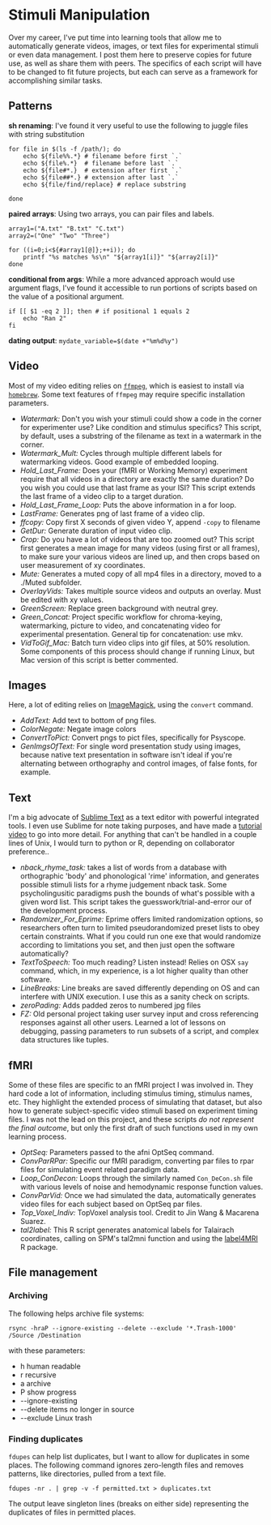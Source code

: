 
# Stimuli Manipulation

Over my career, I've put time into learning tools that allow me to automatically generate videos, images, or text files for experimental stimuli or even data management. I post them here to preserve copies for future use, as well as share them with peers. The specifics of each script will have to be changed to fit future projects, but each can serve as a framework for accomplishing similar tasks.

## Patterns

**sh renaming**: I've found it very useful to use the following to juggle files with string substitution

```console
for file in $(ls -f /path/); do
	echo ${file%%.*} # filename before first `.`
	echo ${file%.*}  # filename before last `.`
	echo ${file#*.}  # extension after first `.`
	echo ${file##*.} # extension after last `.`
	echo ${file/find/replace} # replace substring

done
```

**paired arrays**: Using two arrays, you can pair files and labels.

```console
array1=("A.txt" "B.txt" "C.txt")
array2=("One" "Two" "Three")

for ((i=0;i<${#array1[@]};++i)); do
    printf "%s matches %s\n" "${array1[i]}" "${array2[i]}"
done
```

**conditional from args**: While a more advanced approach would use argument flags, I've found it accessible to run portions of scripts based on the value of a positional argument.

```console
if [[ $1 -eq 2 ]]; then # if positional 1 equals 2
	echo "Ran 2"		
fi
```

**dating output**: `mydate_variable=$(date +"%m%d%y")`

## Video

Most of my video editing relies on [`ffmpeg`](https://github.com/FFmpeg/FFmpeg#ffmpeg-readme), which is easiest to install via [`homebrew`](https://brew.sh/). Some text features of `ffmpeg` may require specific installation parameters.

- *Watermark:* Don't you wish your stimuli could show a code in the corner for experimenter use? Like condition and stimulus specifics? This script, by default, uses a substring of the filename as text in a watermark in the corner.
- *Watermark_Mult:* Cycles through multiple different labels for watermarking videos. Good example of embedded looping.
- *Hold_Last_Frame:* Does your (fMRI or Working Memory) experiment require that all videos in a directory are exactly the same duration? Do you wish you could use that last frame as your ISI? This script extends the last frame of a video clip to a target duration. 
- *Hold_Last_Frame_Loop:* Puts the above information in a for loop. 
- *LastFrame:* Generates png of last frame of a video clip.
- *ffcopy:* Copy first X seconds of given video Y, append `-copy` to filename
- *GetDur:* Generate duration of input video clip.
- *Crop:* Do you have a lot of videos that are too zoomed out? This script first generates a mean image for many videos (using first or all frames), to make sure your various videos are lined up, and then crops based on user measurement of xy coordinates.
- *Mute:* Generates a muted copy of all mp4 files in a directory, moved to a ./Muted subfolder.
- *OverlayVids:* Takes multiple source videos and outputs an overlay. Must be edited with xy values.
- *GreenScreen:* Replace green background with neutral grey.
- *Green_Concat:* Project specific workflow for chroma-keying, watermarking, picture to video, and concatenating video for experimental presentation. General tip for concatenation: use mkv.
- *VidToGif_Mac:* Batch turn video clips into gif files, at 50% resolution. Some components of this process should change if running Linux, but Mac version of this script is better commented.

## Images

Here, a lot of editing relies on [ImageMagick](https://imagemagick.org/index.php), using the `convert` command. 

- *AddText:* Add text to bottom of png files.
- *ColorNegate:* Negate image colors
- *ConvertToPict:* Convert pngs to pict files, specifically for Psyscope.
- *GenImgsOfText:* For single word presentation study using images, because native text presentation in software isn't ideal if you're alternating between orthography and control images, of false fonts, for example.

## Text

I'm a big advocate of [Sublime Text](https://www.sublimetext.com/) as a text editor with powerful integrated tools. I even use Sublime for note taking purposes, and have made a [tutorial video](https://www.youtube.com/watch?v=v_FENArHqFU) to go into more detail. For anything that can't be handled in a couple lines of Unix, I would turn to python or R, depending on collaborator preference..

- *nback_rhyme_task:* takes a list of words from a database with orthographic 'body' and phonological 'rime' information, and generates possible stimuli lists for a rhyme judgement nback task. Some psycholingusitic paradigms push the bounds of what's possible with a given word list. This script takes the guesswork/trial-and-error our of the development process.
- *Randomizer_For_Eprime:* Eprime offers limited randomization options, so researchers often turn to limited pseudorandomized preset lists to obey certain constraints. What if you could run one exe that would randomize according to limitations you set, and then just open the software automatically?
- *TextToSpeech:* Too much reading? Listen instead! Relies on OSX `say` command, which, in my experience, is a lot higher quality than other software.
- *LineBreaks:* Line breaks are saved differently depending on OS and can interfere with UNIX execution. I use this as a sanity check on scripts.
- *zeroPading:* Adds padded zeros to numbered jpg files
- *FZ:* Old personal project taking user survey input and cross referencing responses against all other users. Learned a lot of lessons on debugging, passing parameters to run subsets of a script, and complex data structures like tuples. 

## fMRI

Some of these files are specific to an fMRI project I was involved in. They hard code a lot of information, including stimulus timing, stimulus names, etc. They highlight the extended process of simulating that dataset, but also how to generate subject-specific video stimuli based on experiment timing files. I was not the lead on this project, and these scripts *do not represent the final outcome*, but only the first draft of such functions used in my own learning process.

- *OptSeq:* Parameters passed to the afni OptSeq command.
- *ConvParRPar:* Specific our fMRI paradigm, converting par files to rpar files for simulating event related paradigm data.
- *Loop_ConDecon:* Loops through the similarly named `Con_DeCon.sh` file with various levels of noise and hemodynamic response function values.
- *ConvParVid:* Once we had simulated the data, automatically generates video files for each subject based on OptSeq par files. 
- *Top_Voxel_Indiv:* TopVoxel analysis tool. Credit to Jin Wang & Macarena Suarez.
- *tal2label:* This R script generates anatomical labels for Talairach coordinates, calling on SPM's tal2mni function and using the [label4MRI](https://github.com/yunshiuan/label4MRI) R package.

## File management

### Archiving

The following helps archive file systems:

```console
rsync -hraP --ignore-existing --delete --exclude '*.Trash-1000' /Source /Destination
```

with these parameters:
- h human readable
- r recursive
- a archive
- P show progress
- --ignore-existing
- --delete items no longer in source 
- --exclude Linux trash

### Finding duplicates

`fdupes` can help list duplicates, but I want to allow for duplicates in some places. The following command ignores zero-length files and removes patterns, like directories, pulled from a text file.

```console
fdupes -nr . | grep -v -f permitted.txt > duplicates.txt
```

The output leave singleton lines (breaks on either side) representing the duplicates of files in permitted places.
